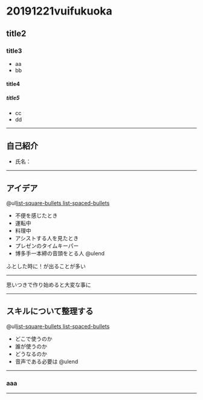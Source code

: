 # 20191221vuifukuoka
## title2
### title3
- aa
 - bb
#### title4
##### title5
- cc
 - dd

---

## 自己紹介
- 氏名：


---

## アイデア

@ul[list-square-bullets list-spaced-bullets](false)
* 不便を感じたとき
 * 運転中
 * 料理中
* アシストする人を見たとき
 * プレゼンのタイムキーパー
 * 博多手一本締の音頭をとる人
@ulend

ふとした時に！が出ることが多い
 
---

思いつきで作り始めると大変な事に

---

## スキルについて整理する

@ul[list-square-bullets list-spaced-bullets](false)
- どこで使うのか
- 誰が使うのか
- どうなるのか
- 音声である必要は
@ulend
---

### aaa

---
